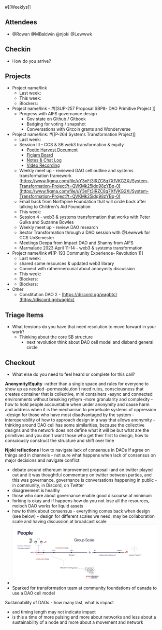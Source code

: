 #[[Weeklys]] 
## Attendees
- @Rowan  @MBaldwin @njoki @Lewwwk 

## Checkin
- How do you arrive?

## Projects
- Project name/link
	- Last week:
	- This week:
	- Blockers:
- Project name/link - #[[SUP-257 Proposal SBP8- DAO Primitive Project
]]
	-  Progress with AIFS governance design
		- Gov state on Github / Gitbook
		- Badging for voting / snapshot
		- Conversations with Gitcoin grants and Wonderverse
- Project name/link: #[[P-264 Systems Transformation Project]] 
	- Last week:
	- Session III - CCS & SB web3 transformation & equity 
		- [Poetic Harvest Document](https://docs.google.com/document/d/1k29fgg75OVpv3mG4cqTZUlusDR-mtB_pufQa_rc9MV0/edit)
		- [Figjam Board](https://www.figma.com/file/uY3nFt3lRZC8q7XfVKG2Xi/System-Transformation-Project?node-id=367%3A443&t=iYYKNSiG6snlnLy3-0)
		- [Notes & Chat Log](https://docs.google.com/document/d/1GSibtWmOGZvb25Qx1oqhWoAy4AsmgP3yvEQ2k0JHOog/edit?usp=sharing)
		- [Video Recording](https://drive.google.com/file/d/1pXrnOg0_pEBQBnqQRDSzGsx11TwoIrYC/view?usp=sharing)
	- Weekly meet up - reviewed DAO cell outline and systems transformation framework [https://www.figma.com/file/uY3nFt3lRZC8q7XfVKG2Xi/System-Transformation-Project?t=QVKMk25idq98zYBq-0](https://www.figma.com/file/uY3nFt3lRZC8q7XfVKG2Xi/System-Transformation-Project?t=QVKMk25idq98zYBq-0) 
	- Email back from Northpine Foundation that will circle back after talking to Children's Aid Foundation 
	- This week:
	- Session 4 - web3 & systems transformation that works with Peter Gulka and Suzanne Bowles
	- Weekly meet up - review DAO research
	- Sector Transformation through a DAO session with @Lewwwk for CCS UnSemester
	- Meetings Deepa from Impact DAO and Shanny from AIFS
	- Marmalade 2023 April 11-14 - web3 & systems transformation 
- Project name/link #[[P-193 Community Experience- Revolution 1]] 
	- Last week:
	- shared some resources & updated web3 library 
	- Connect with rathermercurial about anonymity discussion
	- This week:
	- Blockers:
- 
	- Blockers:
- Other
	- Constitution DAO 2 - [https://discord.gg/wagbtc](https://discord.gg/wagbtc) 

## Triage Items
- What tensions do you have that need resolution to move forward in your work?
	- Thinking about the core SB structure 
		- next revolution think about DAO cell model and disband general circle 

## Checkout
- What else do you need to feel heard or complete for this call?


**Anonymity/Equity**
-rather than a single space and rules for everyone to show up as needed
-permeable,don't need rules, consciousness that creates container that is collective, mini containers
-async and connected environments without breaking rythym
-more granularity and complexity 
-how to hold people accountable when under anonymity and cause harm and address when it is the mechanism to perpetuate systems of oppression 
-design for those who have most disadvantaged by the system 
-interoperability of how to approach design in a way that allows anonymity 
-thinking around DAO cell has some similarities, because the collective designs and the network does not define what it will be but what are the primitives and you don't want those who get their first to design, how to consciously construct the structure and shift over time 

**Njoki reflections**
How to navigate lack of consensus in DAOs
If agree on things and in channels - not sure what happens when lack of consensus on major decisions and navigate conflict
- debate around ethereum improvement proposal -and on twitter played out and it was thoughtful commentary on twitter between parties, and this was governance, governance is conversations happening in public - in community, in Discord, on Twitter
- disagreement is healthy 
- those who care about governance enable good discourse at minimum
- forking is okay and if happens how do you not lose all the resources, moloch DAO works for liquid assets 
- how to think about consensus - everything comes back when design (see below) - design for different scales we need, may be collaboration scale and having discussion at broadcast scale 
- ![image.png](../Resources/cfdf8d6f-eee3-4f63-9e20-21154ae14a09.png)
- Sparked for transformation team at community foundations of canada to use a DAO cell model 

Sustainability of DAOs - how many last, what is impact
- and timing length may not indicate impact
- is this a time of more pulsing and more about networks and less about a sustainability of a node and more about a movement and network


